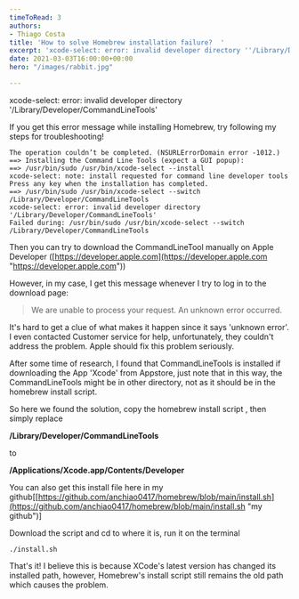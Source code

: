 ```yaml
---
timeToRead: 3
authors:
- Thiago Costa
title: 'How to solve Homebrew installation failure?  '
excerpt: 'xcode-select: error: invalid developer directory ''/Library/Developer/CommandLineTools'''
date: 2021-03-03T16:00:00+00:00
hero: "/images/rabbit.jpg"

---
```

xcode-select: error: invalid developer directory '/Library/Developer/CommandLineTools'

If you get this error message while installing Homebrew, try following my steps for troubleshooting!

    The operation couldn’t be completed. (NSURLErrorDomain error -1012.)
    ==> Installing the Command Line Tools (expect a GUI popup):
    ==> /usr/bin/sudo /usr/bin/xcode-select --install
    xcode-select: note: install requested for command line developer tools
    Press any key when the installation has completed.
    ==> /usr/bin/sudo /usr/bin/xcode-select --switch /Library/Developer/CommandLineTools
    xcode-select: error: invalid developer directory '/Library/Developer/CommandLineTools'
    Failed during: /usr/bin/sudo /usr/bin/xcode-select --switch /Library/Developer/CommandLineTools

Then you can try to download the CommandLineTool manually on Apple Developer ([https://developer.apple.com](https://developer.apple.com "https://developer.apple.com"))

However, in my case, I get this message whenever I try to log in to the download page:

> We are unable to process your request. An unknown error occurred.

It's hard to get a clue of what makes it happen since it says 'unknown error'. I even contacted Customer service for help,   unfortunately, they couldn't address the problem. Apple should fix this problem seriously.

After some time of research, I found that CommandLineTools is installed if downloading the App 'Xcode' from Appstore, just note that in this way, the CommandLineTools might be in other directory, not as it should be in the homebrew install script.

So here we found the solution, copy the homebrew install script , then simply replace

**/Library/Developer/CommandLineTools**

to

**/Applications/Xcode.app/Contents/Developer**

You can also get this install file here in my github\[[https://github.com/anchiao0417/homebrew/blob/main/install.sh](https://github.com/anchiao0417/homebrew/blob/main/install.sh "my github")\]

Download the script and cd to where it is, run it on the terminal

    ./install.sh

That's it! I believe this is because XCode's latest version has changed its installed path, however, Homebrew's install script still remains the old path which causes the problem.